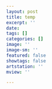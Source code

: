 ```yaml
---
layout: post
title: temp
excerpt: ''
date: 
tags: []
categories: []
image: ''
image-sm: ''
featured: false
showtags: false
artstation: ''
mview: ''

---
```

